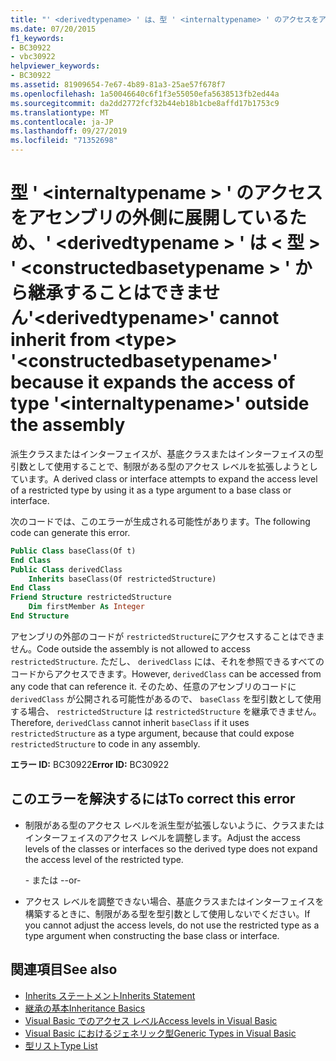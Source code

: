 ```yaml
---
title: "' <derivedtypename> ' は、型 ' <internaltypename> ' のアクセスをアセンブリの外側に展開しているため、<type> ' <constructedbasetypename> ' から継承することはできません"
ms.date: 07/20/2015
f1_keywords:
- BC30922
- vbc30922
helpviewer_keywords:
- BC30922
ms.assetid: 81909654-7e67-4b89-81a3-25ae57f678f7
ms.openlocfilehash: 1a50046640c6f1f3e55050efa5638513fb2ed44a
ms.sourcegitcommit: da2dd2772fcf32b44eb18b1cbe8affd17b1753c9
ms.translationtype: MT
ms.contentlocale: ja-JP
ms.lasthandoff: 09/27/2019
ms.locfileid: "71352698"
---
```

# <a name="derivedtypename-cannot-inherit-from-type-constructedbasetypename-because-it-expands-the-access-of-type-internaltypename-outside-the-assembly"></a><span data-ttu-id="bc707-102">型 ' \<internaltypename > ' のアクセスをアセンブリの外側に展開しているため、' \<derivedtypename > ' は \< 型 > ' \<constructedbasetypename > ' から継承することはできません</span><span class="sxs-lookup"><span data-stu-id="bc707-102">'\<derivedtypename>' cannot inherit from \<type> '\<constructedbasetypename>' because it expands the access of type '\<internaltypename>' outside the assembly</span></span>
<span data-ttu-id="bc707-103">派生クラスまたはインターフェイスが、基底クラスまたはインターフェイスの型引数として使用することで、制限がある型のアクセス レベルを拡張しようとしています。</span><span class="sxs-lookup"><span data-stu-id="bc707-103">A derived class or interface attempts to expand the access level of a restricted type by using it as a type argument to a base class or interface.</span></span>  
  
 <span data-ttu-id="bc707-104">次のコードでは、このエラーが生成される可能性があります。</span><span class="sxs-lookup"><span data-stu-id="bc707-104">The following code can generate this error.</span></span>  
  
```vb  
Public Class baseClass(Of t)  
End Class  
Public Class derivedClass  
    Inherits baseClass(Of restrictedStructure)  
End Class  
Friend Structure restrictedStructure  
    Dim firstMember As Integer  
End Structure  
```  
  
 <span data-ttu-id="bc707-105">アセンブリの外部のコードが `restrictedStructure`にアクセスすることはできません。</span><span class="sxs-lookup"><span data-stu-id="bc707-105">Code outside the assembly is not allowed to access `restrictedStructure`.</span></span> <span data-ttu-id="bc707-106">ただし、 `derivedClass` には、それを参照できるすべてのコードからアクセスできます。</span><span class="sxs-lookup"><span data-stu-id="bc707-106">However, `derivedClass` can be accessed from any code that can reference it.</span></span> <span data-ttu-id="bc707-107">そのため、任意のアセンブリのコードに `derivedClass` が公開される可能性があるので、 `baseClass` を型引数として使用する場合、 `restrictedStructure` は `restrictedStructure` を継承できません。</span><span class="sxs-lookup"><span data-stu-id="bc707-107">Therefore, `derivedClass` cannot inherit `baseClass` if it uses `restrictedStructure` as a type argument, because that could expose `restrictedStructure` to code in any assembly.</span></span>  
  
 <span data-ttu-id="bc707-108">**エラー ID:** BC30922</span><span class="sxs-lookup"><span data-stu-id="bc707-108">**Error ID:** BC30922</span></span>  
  
## <a name="to-correct-this-error"></a><span data-ttu-id="bc707-109">このエラーを解決するには</span><span class="sxs-lookup"><span data-stu-id="bc707-109">To correct this error</span></span>  
  
- <span data-ttu-id="bc707-110">制限がある型のアクセス レベルを派生型が拡張しないように、クラスまたはインターフェイスのアクセス レベルを調整します。</span><span class="sxs-lookup"><span data-stu-id="bc707-110">Adjust the access levels of the classes or interfaces so the derived type does not expand the access level of the restricted type.</span></span>  
  
     <span data-ttu-id="bc707-111">\- または -</span><span class="sxs-lookup"><span data-stu-id="bc707-111">-or-</span></span>  
  
- <span data-ttu-id="bc707-112">アクセス レベルを調整できない場合、基底クラスまたはインターフェイスを構築するときに、制限がある型を型引数として使用しないでください。</span><span class="sxs-lookup"><span data-stu-id="bc707-112">If you cannot adjust the access levels, do not use the restricted type as a type argument when constructing the base class or interface.</span></span>  
  
## <a name="see-also"></a><span data-ttu-id="bc707-113">関連項目</span><span class="sxs-lookup"><span data-stu-id="bc707-113">See also</span></span>

- [<span data-ttu-id="bc707-114">Inherits ステートメント</span><span class="sxs-lookup"><span data-stu-id="bc707-114">Inherits Statement</span></span>](../../visual-basic/language-reference/statements/inherits-statement.md)
- [<span data-ttu-id="bc707-115">継承の基本</span><span class="sxs-lookup"><span data-stu-id="bc707-115">Inheritance Basics</span></span>](../../visual-basic/programming-guide/language-features/objects-and-classes/inheritance-basics.md)
- [<span data-ttu-id="bc707-116">Visual Basic でのアクセス レベル</span><span class="sxs-lookup"><span data-stu-id="bc707-116">Access levels in Visual Basic</span></span>](../../visual-basic/programming-guide/language-features/declared-elements/access-levels.md)
- [<span data-ttu-id="bc707-117">Visual Basic におけるジェネリック型</span><span class="sxs-lookup"><span data-stu-id="bc707-117">Generic Types in Visual Basic</span></span>](../../visual-basic/programming-guide/language-features/data-types/generic-types.md)
- [<span data-ttu-id="bc707-118">型リスト</span><span class="sxs-lookup"><span data-stu-id="bc707-118">Type List</span></span>](../../visual-basic/language-reference/statements/type-list.md)
